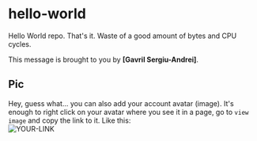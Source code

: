 # hello-world

Hello World repo. That's it. Waste of a good amount of bytes and CPU cycles.

This message is brought to you by **[Gavril Sergiu-Andrei]**.

## Pic

Hey, guess what... you can also add your account avatar (image). It's enough to right click on your avatar where you see it in a page, go to `view image` and copy the link to it.
Like this:  
![YOUR-LINK](https://avatars2.githubusercontent.com/u/7242607?s=60&v=4)
